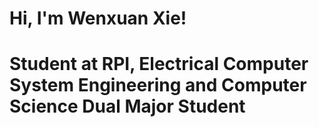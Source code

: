 # Hi, I'm Wenxuan Xie!
# Student at RPI, Electrical Computer System Engineering and Computer Science Dual Major Student




<!---
xayin212/xayin212 is a ✨ special ✨ repository because its `README.md` (this file) appears on your GitHub profile.
You can click the Preview link to take a look at your changes.
--->
